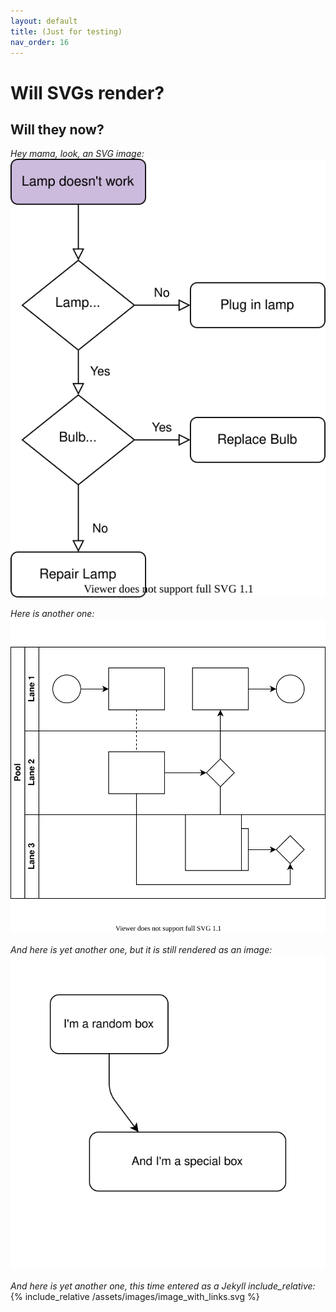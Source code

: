 ```yaml
---
layout: default
title: (Just for testing)
nav_order: 16
---
```


# Will SVGs render?

## Will they now?  
  
*Hey mama, look, an SVG image:*  
![SVG in question](/assets/images/Test.svg)

*Here is another one:*  
![SVG in question](/assets/images/test_from_diagrams_app.svg)

*And here is yet another one, but it is still rendered as an image:*  
![SVG in question](/assets/images/image_with_links.svg)

*And here is yet another one, this time entered as a Jekyll include_relative:*  
{% include_relative /assets/images/image_with_links.svg %}